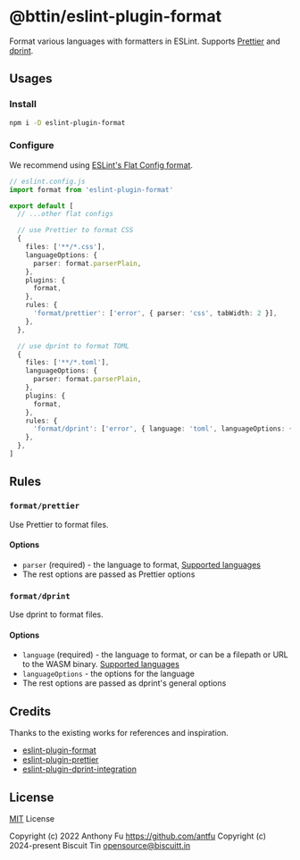 # @bttin/eslint-plugin-format

Format various languages with formatters in ESLint. Supports [Prettier](https://prettier.io/) and [dprint](https://dprint.dev/).

## Usages

### Install

```bash
npm i -D eslint-plugin-format
```

### Configure

We recommend using [ESLint's Flat Config format](https://eslint.org/docs/latest/use/configure/configuration-files-new).

```ts
// eslint.config.js
import format from 'eslint-plugin-format'

export default [
  // ...other flat configs

  // use Prettier to format CSS
  {
    files: ['**/*.css'],
    languageOptions: {
      parser: format.parserPlain,
    },
    plugins: {
      format,
    },
    rules: {
      'format/prettier': ['error', { parser: 'css', tabWidth: 2 }],
    },
  },

  // use dprint to format TOML
  {
    files: ['**/*.toml'],
    languageOptions: {
      parser: format.parserPlain,
    },
    plugins: {
      format,
    },
    rules: {
      'format/dprint': ['error', { language: 'toml', languageOptions: { indentWidth: 2 } }],
    },
  },
]
```

## Rules

### `format/prettier`

Use Prettier to format files.

#### Options

- `parser` (required) - the language to format, [Supported languages](https://prettier.io/docs/en/options.html#parser)
- The rest options are passed as Prettier options

### `format/dprint`

Use dprint to format files.

#### Options

- `language` (required) - the language to format, or can be a filepath or URL to the WASM binary. [Supported languages](https://dprint.dev/plugins/)
- `languageOptions` - the options for the language
- The rest options are passed as dprint's general options

## Credits

Thanks to the existing works for references and inspiration.

- [eslint-plugin-format](https://github.com/antfu/eslint-plugin-format)
- [eslint-plugin-prettier](https://github.com/prettier/eslint-plugin-prettier)
- [eslint-plugin-dprint-integration](https://github.com/so1ve/eslint-plugin-dprint-integration)

## License

[MIT](./LICENSE) License

Copyright (c) 2022 Anthony Fu <https://github.com/antfu>
Copyright (c) 2024-present Biscuit Tin <opensource@biscuitt.in>
